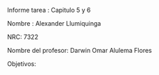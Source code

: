 Informe tarea : Capitulo 5 y 6

Nombre : Alexander Llumiquinga

NRC: 7322

Nombre del profesor: Darwin Omar Alulema Flores

Objetivos:
